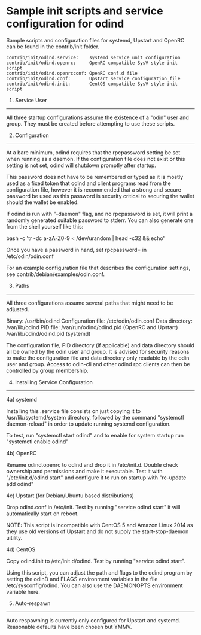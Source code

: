 Sample init scripts and service configuration for odind
==========================================================

Sample scripts and configuration files for systemd, Upstart and OpenRC
can be found in the contrib/init folder.

    contrib/init/odind.service:    systemd service unit configuration
    contrib/init/odind.openrc:     OpenRC compatible SysV style init script
    contrib/init/odind.openrcconf: OpenRC conf.d file
    contrib/init/odind.conf:       Upstart service configuration file
    contrib/init/odind.init:       CentOS compatible SysV style init script

1. Service User
---------------------------------

All three startup configurations assume the existence of a "odin" user
and group.  They must be created before attempting to use these scripts.

2. Configuration
---------------------------------

At a bare minimum, odind requires that the rpcpassword setting be set
when running as a daemon.  If the configuration file does not exist or this
setting is not set, odind will shutdown promptly after startup.

This password does not have to be remembered or typed as it is mostly used
as a fixed token that odind and client programs read from the configuration
file, however it is recommended that a strong and secure password be used
as this password is security critical to securing the wallet should the
wallet be enabled.

If odind is run with "-daemon" flag, and no rpcpassword is set, it will
print a randomly generated suitable password to stderr.  You can also
generate one from the shell yourself like this:

bash -c 'tr -dc a-zA-Z0-9 < /dev/urandom | head -c32 && echo'

Once you have a password in hand, set rpcpassword= in /etc/odin/odin.conf

For an example configuration file that describes the configuration settings,
see contrib/debian/examples/odin.conf.

3. Paths
---------------------------------

All three configurations assume several paths that might need to be adjusted.

Binary:              /usr/bin/odind
Configuration file:  /etc/odin/odin.conf
Data directory:      /var/lib/odind
PID file:            /var/run/odind/odind.pid (OpenRC and Upstart)
                     /var/lib/odind/odind.pid (systemd)

The configuration file, PID directory (if applicable) and data directory
should all be owned by the odin user and group.  It is advised for security
reasons to make the configuration file and data directory only readable by the
odin user and group.  Access to odin-cli and other odind rpc clients
can then be controlled by group membership.

4. Installing Service Configuration
-----------------------------------

4a) systemd

Installing this .service file consists on just copying it to
/usr/lib/systemd/system directory, followed by the command
"systemctl daemon-reload" in order to update running systemd configuration.

To test, run "systemctl start odind" and to enable for system startup run
"systemctl enable odind"

4b) OpenRC

Rename odind.openrc to odind and drop it in /etc/init.d.  Double
check ownership and permissions and make it executable.  Test it with
"/etc/init.d/odind start" and configure it to run on startup with
"rc-update add odind"

4c) Upstart (for Debian/Ubuntu based distributions)

Drop odind.conf in /etc/init.  Test by running "service odind start"
it will automatically start on reboot.

NOTE: This script is incompatible with CentOS 5 and Amazon Linux 2014 as they
use old versions of Upstart and do not supply the start-stop-daemon uitility.

4d) CentOS

Copy odind.init to /etc/init.d/odind. Test by running "service odind start".

Using this script, you can adjust the path and flags to the odind program by
setting the odinD and FLAGS environment variables in the file
/etc/sysconfig/odind. You can also use the DAEMONOPTS environment variable here.

5. Auto-respawn
-----------------------------------

Auto respawning is currently only configured for Upstart and systemd.
Reasonable defaults have been chosen but YMMV.
